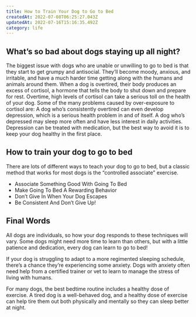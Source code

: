 ```yaml
---
title: How to Train Your Dog to Go to Bed
createdAt: 2022-07-08T06:25:27.043Z
updatedAt: 2022-07-16T15:16:35.492Z
category: life
---
```


## What’s so bad about dogs staying up all night?

The biggest issue with dogs who are unable or unwilling to go to bed is that they start to get grumpy and antisocial. They’ll become moody, anxious, and irritable, and have a much harder time getting along with the humans and animals around them.
When a dog is overtired, their body produces an excess of cortisol, a hormone that tells the body to shut down and prepare for rest. Overtime, high levels of cortisol can take a serious toll on the health of your dog. Some of the many problems caused by over-exposure to cortisol are:
A dog who’s consistently overtired can even develop depression, which is a serious health problem in and of itself. A dog who’s depressed may sleep more often and have less interest in daily activities. Depression can be treated with medication, but the best way to avoid it is to keep your dog healthy in the first place.

## How to train your dog to go to bed

There are lots of different ways to teach your dog to go to bed, but a classic method that works for most dogs is the “controlled associate” exercise.

- Associate Something Good With Going To Bed
- Make Going To Bed A Rewarding Behavior
- Don’t Give In When Your Dog Escapes
- Be Consistent And Don’t Give Up!

## Final Words

All dogs are individuals, so how your dog responds to these techniques will vary. Some dogs might need more time to learn than others, but with a little patience and dedication, every dog can learn to go to bed!

If your dog is struggling to adapt to a more regimented sleeping schedule, there’s a chance they’re experiencing some anxiety. Dogs with anxiety often need help from a certified trainer or vet to learn to manage the stress of living with humans.

For many dogs, the best bedtime routine includes a healthy dose of exercise. A tired dog is a well-behaved dog, and a healthy dose of exercise can help tire them out both physically and mentally so they can sleep better at night.
